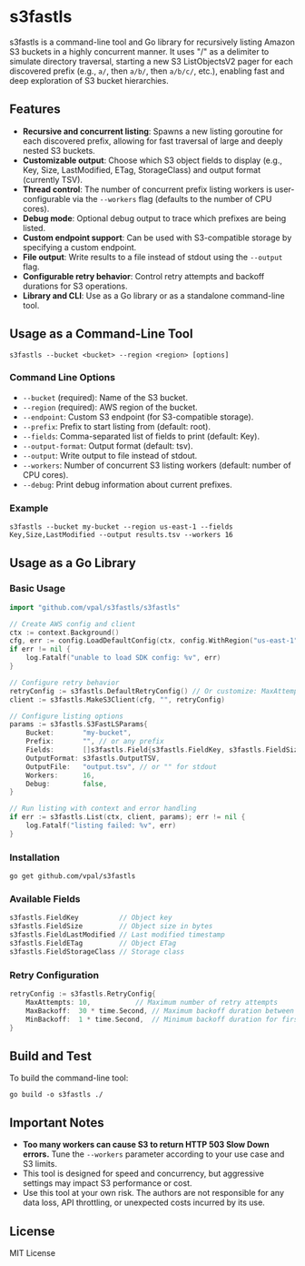 # s3fastls

s3fastls is a command-line tool and Go library for recursively listing Amazon S3 buckets in a highly concurrent manner. It uses "/" as a delimiter to simulate directory traversal, starting a new S3 ListObjectsV2 pager for each discovered prefix (e.g., `a/`, then `a/b/`, then `a/b/c/`, etc.), enabling fast and deep exploration of S3 bucket hierarchies.

## Features
- **Recursive and concurrent listing**: Spawns a new listing goroutine for each discovered prefix, allowing for fast traversal of large and deeply nested S3 buckets.
- **Customizable output**: Choose which S3 object fields to display (e.g., Key, Size, LastModified, ETag, StorageClass) and output format (currently TSV).
- **Thread control**: The number of concurrent prefix listing workers is user-configurable via the `--workers` flag (defaults to the number of CPU cores).
- **Debug mode**: Optional debug output to trace which prefixes are being listed.
- **Custom endpoint support**: Can be used with S3-compatible storage by specifying a custom endpoint.
- **File output**: Write results to a file instead of stdout using the `--output` flag.
- **Configurable retry behavior**: Control retry attempts and backoff durations for S3 operations.
- **Library and CLI**: Use as a Go library or as a standalone command-line tool.

## Usage as a Command-Line Tool
```
s3fastls --bucket <bucket> --region <region> [options]
```

### Command Line Options
- `--bucket` (required): Name of the S3 bucket.
- `--region` (required): AWS region of the bucket.
- `--endpoint`: Custom S3 endpoint (for S3-compatible storage).
- `--prefix`: Prefix to start listing from (default: root).
- `--fields`: Comma-separated list of fields to print (default: Key).
- `--output-format`: Output format (default: tsv).
- `--output`: Write output to file instead of stdout.
- `--workers`: Number of concurrent S3 listing workers (default: number of CPU cores).
- `--debug`: Print debug information about current prefixes.

### Example

```
s3fastls --bucket my-bucket --region us-east-1 --fields Key,Size,LastModified --output results.tsv --workers 16
```

## Usage as a Go Library

### Basic Usage
```go
import "github.com/vpal/s3fastls/s3fastls"

// Create AWS config and client
ctx := context.Background()
cfg, err := config.LoadDefaultConfig(ctx, config.WithRegion("us-east-1"))
if err != nil {
    log.Fatalf("unable to load SDK config: %v", err)
}

// Configure retry behavior
retryConfig := s3fastls.DefaultRetryConfig() // Or customize: MaxAttempts, MaxBackoff, MinBackoff
client := s3fastls.MakeS3Client(cfg, "", retryConfig)

// Configure listing options
params := s3fastls.S3FastLSParams{
    Bucket:       "my-bucket",
    Prefix:       "", // or any prefix
    Fields:       []s3fastls.Field{s3fastls.FieldKey, s3fastls.FieldSize},
    OutputFormat: s3fastls.OutputTSV,
    OutputFile:   "output.tsv", // or "" for stdout
    Workers:      16,
    Debug:        false,
}

// Run listing with context and error handling
if err := s3fastls.List(ctx, client, params); err != nil {
    log.Fatalf("listing failed: %v", err)
}
```

### Installation
```
go get github.com/vpal/s3fastls
```

### Available Fields
```go
s3fastls.FieldKey          // Object key
s3fastls.FieldSize         // Object size in bytes
s3fastls.FieldLastModified // Last modified timestamp
s3fastls.FieldETag         // Object ETag
s3fastls.FieldStorageClass // Storage class
```

### Retry Configuration
```go
retryConfig := s3fastls.RetryConfig{
    MaxAttempts: 10,           // Maximum number of retry attempts
    MaxBackoff:  30 * time.Second, // Maximum backoff duration between retries
    MinBackoff:  1 * time.Second,  // Minimum backoff duration for first retry
}
```

## Build and Test
To build the command-line tool:
```
go build -o s3fastls ./
```

## Important Notes
- **Too many workers can cause S3 to return HTTP 503 Slow Down errors.** Tune the `--workers` parameter according to your use case and S3 limits.
- This tool is designed for speed and concurrency, but aggressive settings may impact S3 performance or cost.
- Use this tool at your own risk. The authors are not responsible for any data loss, API throttling, or unexpected costs incurred by its use.

## License
MIT License
